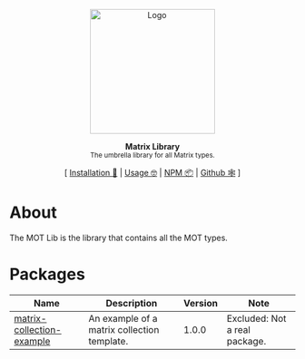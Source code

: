 <p align="center"><img height="220px" src="https://i.imgur.com/UMHxlIV.png" alt="Logo" /><p>
<p align="center">
  <strong>Matrix Library</strong><br />
  <sub>The umbrella library for all Matrix types.</sub>
</p>
<p align="center">
  [ <a href="#installation">Installation 💾</a> | <a href="#usage">Usage 🤓</a> | <a href="https://www.npmjs.com/package/@sivrad/matrix-library">NPM 📦</a> | <a href="https://github.com/sivrad/matrix-library">Github 🕸</a> ]
</p>

# About

The MOT Lib is the library that contains all the MOT types.

# Packages

| Name                                                                             | Description                                 | Version | Note                          |
| -------------------------------------------------------------------------------- | ------------------------------------------- | ------- | ----------------------------- |
| [matrix-collection-example](https://github.com/sivrad/matrix-collection-example) | An example of a matrix collection template. | 1.0.0   | Excluded: Not a real package. |

